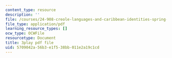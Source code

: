```yaml
---
content_type: resource
description: ''
file: /courses/24-908-creole-languages-and-caribbean-identities-spring-2017/5709042a56b3e1f538bb011e2a19c1cd_TZ0tcovkOp8.pdf
file_type: application/pdf
learning_resource_types: []
ocw_type: OCWFile
resourcetype: Document
title: 3play pdf file
uid: 5709042a-56b3-e1f5-38bb-011e2a19c1cd
---
```

